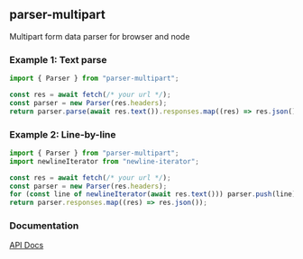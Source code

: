 ## parser-multipart

Multipart form data parser for browser and node

### Example 1: Text parse

```typescript
import { Parser } from "parser-multipart";

const res = await fetch(/* your url */);
const parser = new Parser(res.headers);
return parser.parse(await res.text()).responses.map((res) => res.json());
```

### Example 2: Line-by-line

```typescript
import { Parser } from "parser-multipart";
import newlineIterator from "newline-iterator";

const res = await fetch(/* your url */);
const parser = new Parser(res.headers);
for (const line of newlineIterator(await res.text())) parser.push(line);
return parser.responses.map((res) => res.json());
```

### Documentation

[API Docs](https://kmalakoff.github.io/parser-multipart/)
